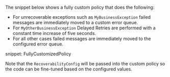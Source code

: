 The snippet below shows a fully custom policy that does the following:

 * For unrecoverable exceptions such as `MyBusinessException` failed messages are immediately moved to a custom error queue. 
 * For `MyOtherBusinessException` Delayed Retries are performed with a constant time increase of five seconds.
 * For all other cases failed messages are immediately moved to the configured error queue.

snippet: FullyCustomizedPolicy

Note that the `RecoverabilityConfig` will be passed into the custom policy so the code can be fine-tuned based on the configured values. 